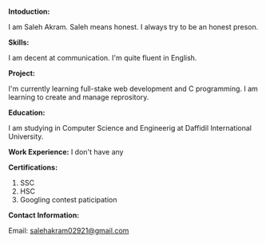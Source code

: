 **Intoduction:**

I am Saleh Akram. Saleh means honest. I always try to be an honest preson.

**Skills:**

I am decent at communication. I'm quite fluent in English.

**Project:**

I'm currently learning full-stake web development and C programming. I am learning to create and manage reprository.

**Education:**

I am studying in Computer Science and Engineerig at Daffidil International University.

**Work Experience:**
I don't have any

**Certifications:**

1. SSC
2. HSC
3. Googling contest paticipation 

**Contact Information:**

Email: salehakram02921@gmail.com

